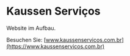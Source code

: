 # Kaussen Serviços

Website im Aufbau.

Besuchen Sie: [www.kaussenservicos.com.br](https://www.kaussenservicos.com.br)
